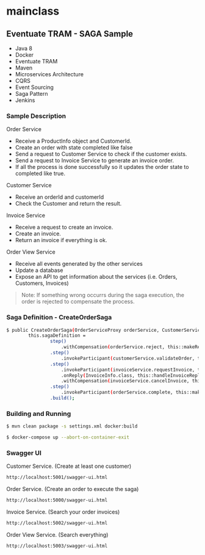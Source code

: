 # mainclass
## Eventuate TRAM - SAGA Sample

- Java 8
- Docker
- Eventuate TRAM
- Maven
- Microservices Architecture
- CQRS
- Event Sourcing
- Saga Pattern
- Jenkins

### Sample Description

Order Service
- Receive a ProductInfo object and CustomerId.
- Create an order with state completed like false 
- Send a request to Customer Service to check if the customer exists. 
- Send a request to Invoice Service to generate an invoice order.
- If all the process is done successfully so it updates the order state to completed like true.

Customer Service
- Receive an orderId and customerId
- Check the Customer and return the result.

Invoice Service
- Receive a request to create an invoice.
- Create an invoice.
- Return an invoice if everything is ok.

Order View Service
- Receive all events generated by the other services
- Update a database
- Expose an API to get information about the services (i.e. Orders, Customers, Invoices)

>Note: If something wrong occurrs during the saga execution, the order is rejected  to compensate the process.

### Saga Definition - CreateOrderSaga
```sh
$ public CreateOrderSaga(OrderServiceProxy orderService, CustomerServiceProxy customerService, InvoiceServiceProxy invoiceService) {
		this.sagaDefinition =
				step()
					.withCompensation(orderService.reject, this::makeRejectOrderCommand)
				.step()
					.invokeParticipant(customerService.validateOrder, this::makeValidateOrderByCustomer)						
				.step()
					.invokeParticipant(invoiceService.requestInvoice, this::makeRequestInvoice)
					.onReply(InvoiceInfo.class, this::handleInvoiceReply)
					.withCompensation(invoiceService.cancelInvoice, this::makeCancelRequestInvoice)
				.step()
					.invokeParticipant(orderService.complete, this::makeCompleteOrderCommand)	
				.build();
```

### Building and Running

```sh
$ mvn clean package -s settings.xml docker:build
```

```sh
$ docker-compose up --abort-on-container-exit
```
### Swagger UI
Customer Service. (Create at least one customer)
```sh
http://localhost:5001/swagger-ui.html
```
Order Service. (Create an order to execute the saga)
```sh
http://localhost:5000/swagger-ui.html
```
Invoice Service. (Search your order invoices)
```sh
http://localhost:5002/swagger-ui.html
```
Order View Service. (Search everything)
```sh
http://localhost:5003/swagger-ui.html
```
